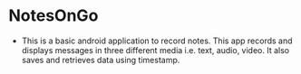 # NotesOnGo

- This is a basic android application to record notes. This app records and displays messages in three different media i.e. text, audio, video. It also saves and retrieves data using timestamp.
